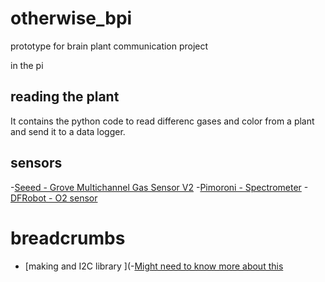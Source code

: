 # otherwise_bpi
prototype for brain plant communication project

in the pi

## reading the plant
It contains the python code to read differenc gases and color from a plant and send it to a data logger.

## sensors 
-[Seeed - Grove Multichannel Gas Sensor V2](https://wiki.seeedstudio.com/Grove-Multichannel-Gas-Sensor-V2/)
-[Pimoroni - Spectrometer](https://shop.pimoroni.com/products/as7262-6-channel-spectral-sensor-spectrometer-breakout)
-[DFRobot - O2 sensor](d)


# breadcrumbs
- [making and I2C library ](-[Might need to know more about this](https://learn.adafruit.com/porting-an-arduino-library-to-circuitpython-vl6180x-distance-sensor?view=all)